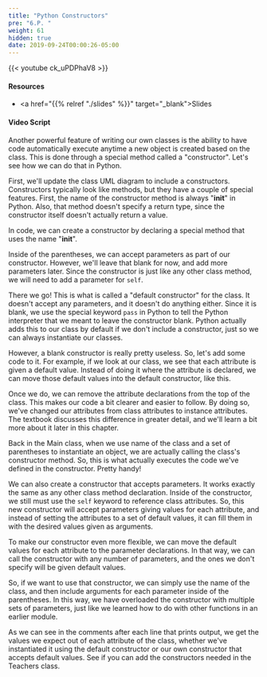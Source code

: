 ```yaml
---
title: "Python Constructors"
pre: "6.P. "
weight: 61
hidden: true
date: 2019-09-24T00:00:26-05:00
---
```


{{< youtube ck_uPDPhaV8 >}}

#### Resources

* <a href="{{% relref "./slides" %}}" target="_blank">Slides</a>

#### Video Script

Another powerful feature of writing our own classes is the ability to have code automatically execute anytime a new object is created based on the class. This is done through a special method called a "constructor". Let's see how we can do that in Python.

First, we'll update the class UML diagram to include a constructors. Constructors typically look like methods, but they have a couple of special features. First, the name of the constructor method is always "__init__" in Python. Also, that method doesn't specify a return type, since the constructor itself doesn't actually return a value.

In code, we can create a constructor by declaring a special method that uses the name "__init__".

Inside of the parentheses, we can accept parameters as part of our constructor. However, we'll leave that blank for now, and add more parameters later. Since the constructor is just like any other class method, we will need to add a parameter for `self`.

There we go! This is what is called a "default constructor" for the class. It doesn't accept any parameters, and it doesn't do anything either. Since it is blank, we use the special keyword `pass` in Python to tell the Python interpreter that we meant to leave the constructor blank. Python actually adds this to our class by default if we don't include a constructor, just so we can always instantiate our classes.

However, a blank constructor is really pretty useless. So, let's add some code to it. For example, if we look at our class, we see that each attribute is given a default value. Instead of doing it where the attribute is declared, we can move those default values into the default constructor, like this.

Once we do, we can remove the attribute declarations from the top of the class. This makes our code a bit clearer and easier to follow. By doing so, we've changed our attributes from class attributes to instance attributes. The textbook discusses this difference in greater detail, and we'll learn a bit more about it later in this chapter.

Back in the Main class, when we use name of the class and a set of parentheses to instantiate an object, we are actually calling the class's constructor method. So, this is what actually executes the code we've defined in the constructor. Pretty handy!

We can also create a constructor that accepts parameters. It works exactly the same as any other class method declaration. Inside of the constructor, we still must use the `self` keyword to reference class attributes. So, this new constructor will accept parameters giving values for each attribute, and instead of setting the attributes to a set of default values, it can fill them in with the desired values given as arguments.

To make our constructor even more flexible, we can move the default values for each attribute to the parameter declarations. In that way, we can call the constructor with any number of parameters, and the ones we don't specify will be given default values.

So, if we want to use that constructor, we can simply use the name of the class, and then include arguments for each parameter inside of the parentheses. In this way, we have overloaded the constructor with multiple sets of parameters, just like we learned how to do with other functions in an earlier module.

As we can see in the comments after each line that prints output, we get the values we expect out of each attribute of the class, whether we've instantiated it using the default constructor or our own constructor that accepts default values. See if you can add the constructors needed in the Teachers class.
